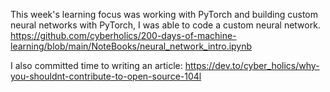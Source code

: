 This week's learning focus was working with PyTorch and building custom neural networks with PyTorch, I was able to code a custom neural network.  https://github.com/cyberholics/200-days-of-machine-learning/blob/main/NoteBooks/neural_network_intro.ipynb

I also committed time to writing an article: https://dev.to/cyber_holics/why-you-shouldnt-contribute-to-open-source-104l
